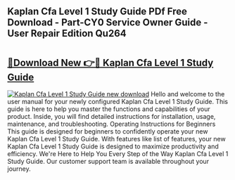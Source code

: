 ## Kaplan Cfa Level 1 Study Guide PDf Free Download - Part-CY0 Service Owner Guide - User Repair Edition Qu264

# <h2><a href="http://bc47025.oget.top/?id=Kaplan+Cfa+Level+1+Study+Guide">🔗Download New 👉🔴 Kaplan Cfa Level 1 Study Guide</a></h2>

[![Kaplan Cfa Level 1 Study Guide new download](https://i.imgur.com/5g1atiW.png)](http://bc47025.oget.top/?id=Kaplan+Cfa+Level+1+Study+Guide)
Hello and welcome to the user manual for your newly configured Kaplan Cfa Level 1 Study Guide. This guide is here to help you master the functions and capabilities of your product. Inside, you will find detailed instructions for installation, usage, maintenance, and troubleshooting. Operating Instructions for Beginners This guide is designed for beginners to confidently operate your new Kaplan Cfa Level 1 Study Guide. With features like list of features, your new Kaplan Cfa Level 1 Study Guide is designed to maximize productivity and efficiency. We're Here to Help You Every Step of the Way Kaplan Cfa Level 1 Study Guide. Our customer support team is available throughout your journey.
